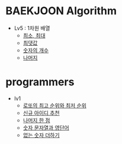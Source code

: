 # BAEKJOON Algorithm

- Lv5 : 1차원 배열
  - [최소, 최대](https://github.com/Consome1/TIL/blob/main/Algorithm/level/max_min.md)
  - [최댓값](./max.md)
  - [숫자의 개수](./num_count.md)
  - [나머지](./rest.md)


# programmers

- lv1 
  - [로또의 최고 순위와 최저 순위](./lotto.md)
  - [신규 아이디 추천](./newId.md)
  - [나머지 한 점](./rectangle.md)
  - [숫자 문자열과 영단어](./StringToInt.md)
  - [없는 숫자 더하기](./sumNum.md)